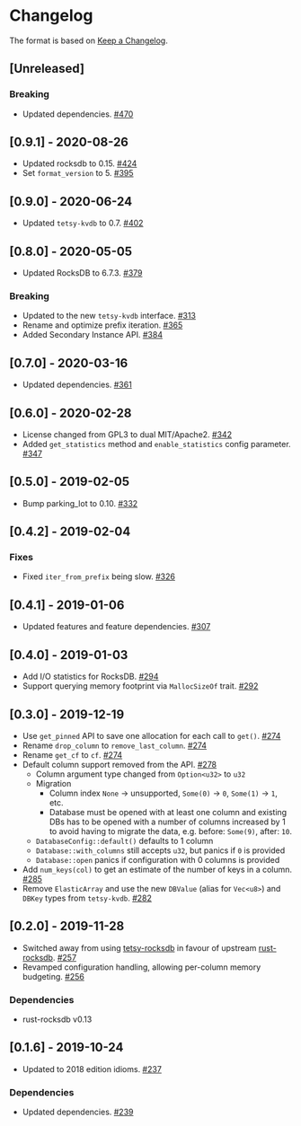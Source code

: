 # Changelog

The format is based on [Keep a Changelog].

[Keep a Changelog]: http://keepachangelog.com/en/1.0.0/

## [Unreleased]
### Breaking
- Updated dependencies. [#470](https://github.com/tetcoin/tetsy-common/pull/470)

## [0.9.1] - 2020-08-26
- Updated rocksdb to 0.15. [#424](https://github.com/tetcoin/tetsy-common/pull/424)
- Set `format_version` to 5. [#395](https://github.com/tetcoin/tetsy-common/pull/395)

## [0.9.0] - 2020-06-24
- Updated `tetsy-kvdb` to 0.7. [#402](https://github.com/tetcoin/tetsy-common/pull/402)

## [0.8.0] - 2020-05-05
- Updated RocksDB to 6.7.3. [#379](https://github.com/tetcoin/tetsy-common/pull/379)
### Breaking
- Updated to the new `tetsy-kvdb` interface. [#313](https://github.com/tetcoin/tetsy-common/pull/313)
- Rename and optimize prefix iteration. [#365](https://github.com/tetcoin/tetsy-common/pull/365)
- Added Secondary Instance API. [#384](https://github.com/tetcoin/tetsy-common/pull/384)

## [0.7.0] - 2020-03-16
- Updated dependencies. [#361](https://github.com/tetcoin/tetsy-common/pull/361)

## [0.6.0] - 2020-02-28
- License changed from GPL3 to dual MIT/Apache2. [#342](https://github.com/tetcoin/tetsy-common/pull/342)
- Added `get_statistics` method and `enable_statistics` config parameter. [#347](https://github.com/tetcoin/tetsy-common/pull/347)

## [0.5.0] - 2019-02-05
- Bump parking_lot to 0.10. [#332](https://github.com/tetcoin/tetsy-common/pull/332)

## [0.4.2] - 2019-02-04
### Fixes
- Fixed `iter_from_prefix` being slow. [#326](https://github.com/tetcoin/tetsy-common/pull/326)

## [0.4.1] - 2019-01-06
- Updated features and feature dependencies. [#307](https://github.com/tetcoin/tetsy-common/pull/307)

## [0.4.0] - 2019-01-03
- Add I/O statistics for RocksDB. [#294](https://github.com/tetcoin/tetsy-common/pull/294)
- Support querying memory footprint via `MallocSizeOf` trait. [#292](https://github.com/tetcoin/tetsy-common/pull/292)

## [0.3.0] - 2019-12-19
- Use `get_pinned` API to save one allocation for each call to `get()`. [#274](https://github.com/tetcoin/tetsy-common/pull/274)
- Rename `drop_column` to `remove_last_column`. [#274](https://github.com/tetcoin/tetsy-common/pull/274)
- Rename `get_cf` to `cf`. [#274](https://github.com/tetcoin/tetsy-common/pull/274)
- Default column support removed from the API. [#278](https://github.com/tetcoin/tetsy-common/pull/278)
  - Column argument type changed from `Option<u32>` to `u32`
  - Migration
    - Column index `None` -> unsupported, `Some(0)` -> `0`, `Some(1)` -> `1`, etc.
    - Database must be opened with at least one column and existing DBs has to be opened with a number of columns increased by 1 to avoid having to migrate the data, e.g. before: `Some(9)`, after: `10`.
  - `DatabaseConfig::default()` defaults to 1 column
  - `Database::with_columns` still accepts `u32`, but panics if `0` is provided
  - `Database::open` panics if configuration with 0 columns is provided
- Add `num_keys(col)` to get an estimate of the number of keys in a column. [#285](https://github.com/tetcoin/tetsy-common/pull/285)
- Remove `ElasticArray` and use the new `DBValue` (alias for `Vec<u8>`) and `DBKey` types from `tetsy-kvdb`. [#282](https://github.com/tetcoin/tetsy-common/pull/282)

## [0.2.0] - 2019-11-28
- Switched away from using [tetsy-rocksdb](https://crates.io/crates/tetsy-rocksdb) in favour of upstream [rust-rocksdb](https://crates.io/crates/rocksdb). [#257](https://github.com/tetcoin/tetsy-common/pull/257)
- Revamped configuration handling, allowing per-column memory budgeting. [#256](https://github.com/tetcoin/tetsy-common/pull/256)
### Dependencies
- rust-rocksdb v0.13

## [0.1.6] - 2019-10-24
- Updated to 2018 edition idioms. [#237](https://github.com/tetcoin/tetsy-common/pull/237)
### Dependencies
- Updated dependencies. [#239](https://github.com/tetcoin/tetsy-common/pull/239)
